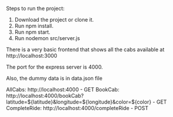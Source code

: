 Steps to run the project: 

1. Download the project or clone it.
2. Run npm install.
3. Run npm start.
4. Run nodemon src/server.js

There is a very basic frontend that shows all the cabs available at http://localhost:3000

The port for the express server is 4000.

Also, the dummy data is in data.json file

AllCabs: http://localhost:4000 - GET
BookCab: http://localhost:4000/bookCab?latitude=${latitude}&longitude=${longitude}&color=${color} - GET
CompleteRide: http://localhost:4000/completeRide - POST